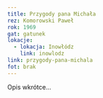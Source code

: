 ```yaml
---
title: Przygody pana Michała
rez: Komorowski Paweł
rok: 1969
gat: gatunek
lokacje:
  - lokacja: Inowłódz
    link: inowlodz
link: przygody-pana-michala
fot: brak
---
```

Opis wkrótce…